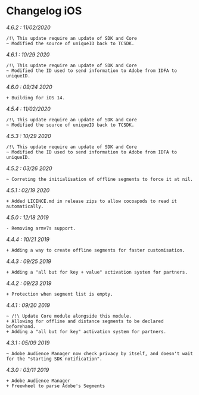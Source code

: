 Changelog iOS
=================

*4.6.2 : 11/02/2020*

	/!\ This update require an update of SDK and Core
	~ Modified the source of uniqueID back to TCSDK.

*4.6.1 : 10/29 2020*

	/!\ This update require an update of SDK and Core
	~ Modified the ID used to send information to Adobe from IDFA to uniqueID.

*4.6.0 : 09/24 2020*

	+ Building for iOS 14.

*4.5.4 : 11/02/2020*

	/!\ This update require an update of SDK and Core
	~ Modified the source of uniqueID back to TCSDK.

*4.5.3 : 10/29 2020*

	/!\ This update require an update of SDK and Core
	~ Modified the ID used to send information to Adobe from IDFA to uniqueID.

*4.5.2 : 03/26 2020*

	~ Correting the initialisation of offline segments to force it at nil.

*4.5.1 : 02/19 2020*

	+ Added LICENCE.md in release zips to allow cocoapods to read it automatically.

*4.5.0 : 12/18 2019*

	- Removing armv7s support.

*4.4.4 : 10/21 2019*

	+ Adding a way to create offline segments for faster customisation.

*4.4.3 : 09/25 2019*

	+ Adding a "all but for key + value" activation system for partners.

*4.4.2 : 09/23 2019*

	+ Protection when segment list is empty.

*4.4.1 : 09/20 2019*

    ~ /!\ Update Core module alongside this module.
    + Allowing for offline and distance segments to be declared beforehand.
    + Adding a "all but for key" activation system for partners.

*4.3.1 : 05/09 2019*

	~ Adobe Audience Manager now check privacy by itself, and doesn't wait for the "starting SDK notification".


*4.3.0 : 03/11 2019*

	+ Adobe Audience Manager
	+ Freewheel to parse Adobe's Segments
